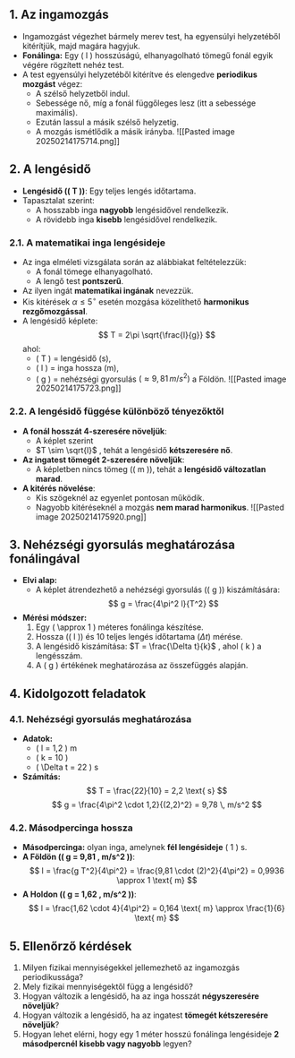 ## 1. Az ingamozgás
- Ingamozgást végezhet bármely merev test, ha egyensúlyi helyzetéből kitérítjük, majd magára hagyjuk.
- **Fonálinga:** Egy \( l \) hosszúságú, elhanyagolható tömegű fonál egyik végére rögzített nehéz test.
- A test egyensúlyi helyzetéből kitérítve és elengedve **periodikus mozgást** végez:
  - A szélső helyzetből indul.
  - Sebessége nő, míg a fonál függőleges lesz (itt a sebessége maximális).
  - Ezután lassul a másik szélső helyzetig.
  - A mozgás ismétlődik a másik irányba.
![[Pasted image 20250214175714.png]]
## 2. A lengésidő
- **Lengésidő (\( T \))**: Egy teljes lengés időtartama.
- Tapasztalat szerint:
  - A hosszabb inga **nagyobb** lengésidővel rendelkezik.
  - A rövidebb inga **kisebb** lengésidővel rendelkezik.

### 2.1. A matematikai inga lengésideje
- Az inga elméleti vizsgálata során az alábbiakat feltételezzük:
  - A fonál tömege elhanyagolható.
  - A lengő test **pontszerű**.
- Az ilyen ingát **matematikai ingának** nevezzük.
- Kis kitérések $\alpha \leq 5^\circ$ esetén mozgása közelíthető **harmonikus rezgőmozgással**.
- A lengésidő képlete:
  $$
  T = 2\pi \sqrt{\frac{l}{g}}
  $$
  ahol:
  - \( T \) = lengésidő (s),
  - \( l \) = inga hossza (m),
  - \( g \) = nehézségi gyorsulás $( \approx 9,81 \, m/s^2)$ a Földön.
![[Pasted image 20250214175723.png]]
### 2.2. A lengésidő függése különböző tényezőktől
- **A fonál hosszát 4-szeresére növeljük**:  
  - A képlet szerint 
  - $T \sim \sqrt{l}$ , tehát a lengésidő **kétszeresére nő**.
- **Az ingatest tömegét 2-szeresére növeljük**:
  - A képletben nincs tömeg (\( m \)), tehát a **lengésidő változatlan marad**.
- **A kitérés növelése**:
  - Kis szögeknél az egyenlet pontosan működik.
  - Nagyobb kitéréseknél a mozgás **nem marad harmonikus**.
![[Pasted image 20250214175920.png]]
## 3. Nehézségi gyorsulás meghatározása fonálingával
- **Elvi alap:**  
  - A képlet átrendezhető a nehézségi gyorsulás (\( g \)) kiszámítására:
    $$
    g = \frac{4\pi^2 l}{T^2}
    $$
- **Mérési módszer:**
  1. Egy \( \approx 1 \) méteres fonálinga készítése.
  2. Hossza (\( l \)) és 10 teljes lengés időtartama $( \Delta t )$ mérése.
  3. A lengésidő kiszámítása: $T = \frac{\Delta t}{k}$ , ahol \( k \) a lengésszám.
  4. A \( g \) értékének meghatározása az összefüggés alapján.

## 4. Kidolgozott feladatok
### 4.1. Nehézségi gyorsulás meghatározása
- **Adatok:**
  - \( l = 1,2 \) m
  - \( k = 10 \)
  - \( \Delta t = 22 \) s
- **Számítás:**
  $$
  T = \frac{22}{10} = 2,2 \text{ s}
  $$
  $$
  g = \frac{4\pi^2 \cdot 1,2}{(2,2)^2} = 9,78 \, m/s^2
  $$

### 4.2. Másodpercinga hossza
- **Másodpercinga:** olyan inga, amelynek **fél lengésideje** \( 1 \) s.
- **A Földön (\( g = 9,81 \, m/s^2 \))**:
  $$
  l = \frac{g T^2}{4\pi^2} = \frac{9,81 \cdot (2)^2}{4\pi^2} = 0,9936 \approx 1 \text{ m}
  $$
- **A Holdon (\( g = 1,62 \, m/s^2 \))**:
  $$
  l = \frac{1,62 \cdot 4}{4\pi^2} = 0,164 \text{ m} \approx \frac{1}{6} \text{ m}
  $$

## 5. Ellenőrző kérdések
1. Milyen fizikai mennyiségekkel jellemezhető az ingamozgás periodikussága?
2. Mely fizikai mennyiségektől függ a lengésidő?
3. Hogyan változik a lengésidő, ha az inga hosszát **négyszeresére növeljük**?
4. Hogyan változik a lengésidő, ha az ingatest **tömegét kétszeresére növeljük**?
5. Hogyan lehet elérni, hogy egy 1 méter hosszú fonálinga lengésideje **2 másodpercnél kisebb vagy nagyobb** legyen?